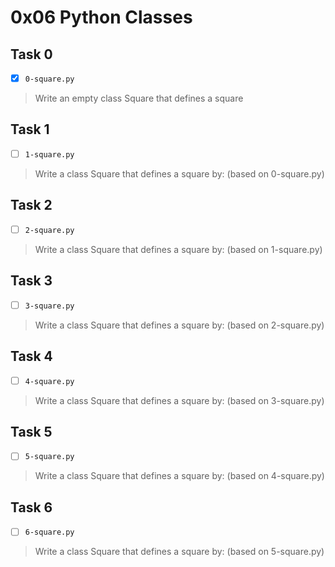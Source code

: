 # 0x06 Python Classes

## Task 0
- [x] `0-square.py`
> Write an empty class Square that defines a square

## Task 1
- [ ] `1-square.py`
> Write a class Square that defines a square by: (based on 0-square.py)

## Task 2
- [ ] `2-square.py`
> Write a class Square that defines a square by: (based on 1-square.py)

## Task 3
- [ ] `3-square.py`
> Write a class Square that defines a square by: (based on 2-square.py)

## Task 4
- [ ] `4-square.py`
> Write a class Square that defines a square by: (based on 3-square.py)

## Task 5
- [ ] `5-square.py`
> Write a class Square that defines a square by: (based on 4-square.py)

## Task 6
- [ ] `6-square.py`
> Write a class Square that defines a square by: (based on 5-square.py)
